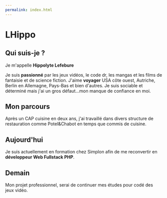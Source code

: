 ```yaml
---
permalink: index.html
---
```

# LHippo

## Qui suis-je ?

Je m'appelle **Hippolyte Lefebure**

Je suis **passionné** par les jeux vidéos, le code dr, les mangas et les films de fantaisie  et de science fiction.
J'aime **voyager** USA côte ouest, Autriche, Berlin en Allemagne, Pays-Bas et bien d'autres.
Je suis sociable et déterminé mais j'ai un gros défaut...mon manque de confiance en moi.

## Mon parcours
Après un CAP cuisine en deux ans, j'ai travaillé dans divers structure de restauration comme Potel&Chabot en temps que commis de cuisine.

## Aujourd'hui
Je suis actuellement en formation chez Simplon afin de me reconvertir en **développeur Web Fullstack PHP**.

## Demain
Mon projet professionnel, serai de continuer mes études pour codé des jeux vidéo.


